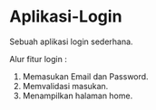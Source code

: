 # Aplikasi-Login
Sebuah aplikasi login sederhana.

Alur fitur login :
1. Memasukan Email dan Password.
2. Memvalidasi masukan.
3. Menampilkan halaman home.

